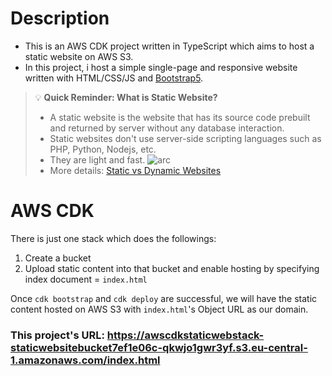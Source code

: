 # Description

- This is an AWS CDK project written in TypeScript which aims to host a static website on AWS S3.
- In this project, i host a simple single-page and responsive website written with HTML/CSS/JS and [Bootstrap5](https://getbootstrap.com/).

> 💡 **Quick Reminder: What is Static Website?**
>
> - A static website is the website that has its source code prebuilt and returned by server without any database interaction.
> - Static websites don't use server-side scripting languages such as PHP, Python, Nodejs, etc.
> - They are light and fast.
>   ![arc](https://user-images.githubusercontent.com/68128434/222793100-96ac2869-98a2-4da4-9053-2ed70240a225.jpg)
> - More details: [Static vs Dynamic Websites](https://www.geeksforgeeks.org/static-vs-dynamic-website/)

# AWS CDK

There is just one stack which does the followings:

1. Create a bucket
2. Upload static content into that bucket and enable hosting by specifying index document = `index.html`

Once `cdk bootstrap` and `cdk deploy` are successful, we will have the static content hosted on AWS S3 with `index.html`'s Object URL as our domain.

### This project's URL: https://awscdkstaticwebstack-staticwebsitebucket7ef1e06c-qkwjo1gwr3yf.s3.eu-central-1.amazonaws.com/index.html
